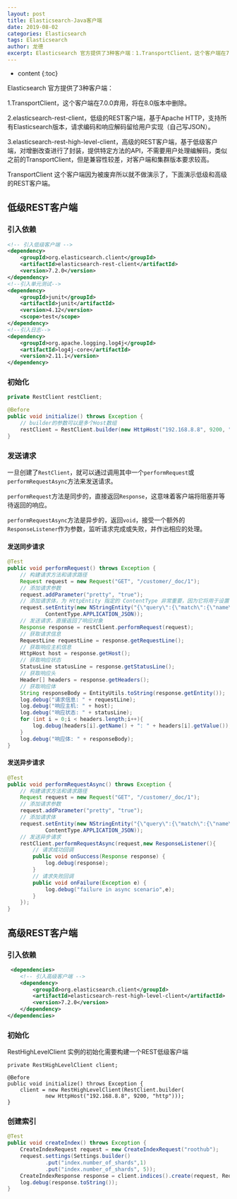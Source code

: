 ```yaml
---
layout: post
title: Elasticsearch-Java客户端
date: 2019-08-02
categories: Elasticsearch
tags: Elasticsearch
author: 龙德
excerpt: Elasticsearch 官方提供了3种客户端：1.TransportClient，这个客户端在7.0.0弃用，将在8.0版本中删除。2.elasticsearch-rest-client，低级的REST客户端，基于Apache HTTP，支持所有Elasticsearch版本，请求编码和响应解码留给用户实现（自己写JSON）。3.elasticsearch-rest-high-level-client，高级的REST客户端，基于低级客户端，对增删改查进行了封装，提供特定方法的API，不需要用户处理编解码，类似之前的TransportClient，但是兼容性较差，对客户端和集群版本要求较高。
---
```


* content
{:toc}

Elasticsearch 官方提供了3种客户端：

1.TransportClient，这个客户端在7.0.0弃用，将在8.0版本中删除。

2.elasticsearch-rest-client，低级的REST客户端，基于Apache HTTP，支持所有Elasticsearch版本，请求编码和响应解码留给用户实现（自己写JSON）。

3.elasticsearch-rest-high-level-client，高级的REST客户端，基于低级客户端，对增删改查进行了封装，提供特定方法的API，不需要用户处理编解码，类似之前的TransportClient，但是兼容性较差，对客户端和集群版本要求较高。

TransportClient 这个客户端因为被废弃所以就不做演示了，下面演示低级和高级的REST客户端。

## 低级REST客户端

### 引入依赖

```xml
<!-- 引入低级客户端 -->
<dependency>
    <groupId>org.elasticsearch.client</groupId>
    <artifactId>elasticsearch-rest-client</artifactId>
    <version>7.2.0</version>
</dependency>
<!--引入单元测试-->
<dependency>
    <groupId>junit</groupId>
    <artifactId>junit</artifactId>
    <version>4.12</version>
    <scope>test</scope>
</dependency>
<!--引入日志-->
<dependency>
    <groupId>org.apache.logging.log4j</groupId>
    <artifactId>log4j-core</artifactId>
    <version>2.11.1</version>
</dependency>
```

### 初始化

```java
private RestClient restClient;

@Before
public void initialize() throws Exception {
    // builder的参数可以是多个Host数组
    restClient = RestClient.builder(new HttpHost("192.168.8.8", 9200, "http")).build();
}
```

### 发送请求

一旦创建了`RestClient`，就可以通过调用其中一个`performRequest`或`performRequestAsync`方法来发送请求。

`performRequest`方法是同步的，直接返回`Response`，这意味着客户端将阻塞并等待返回的响应。

`performRequestAsync`方法是异步的，返回`void`，接受一个额外的`ResponseListener`作为参数，监听请求完成或失败，并作出相应的处理。

#### 发送同步请求

```java
@Test
public void performRequest() throws Exception {
    // 构建请求方法和请求路径
    Request request = new Request("GET", "/customer/_doc/1");
    // 添加请求参数
    request.addParameter("pretty", "true");
    // 添加请求体，为 HttpEntity 指定的 ContentType 非常重要，因为它将用于设置 content-type 头部，以便 Elasticsearch 能够正确解析内容。
    request.setEntity(new NStringEntity("{\"query\":{\"match\":{\"name\":\"zhangsan\"}}}",
            ContentType.APPLICATION_JSON));
    // 发送请求，直接返回了响应对象
    Response response = restClient.performRequest(request);
    // 获取请求信息
	RequestLine requestLine = response.getRequestLine();
	// 获取响应主机信息
	HttpHost host = response.getHost();
	// 获取响应状态
	StatusLine statusLine = response.getStatusLine();
	// 获取响应头
	Header[] headers = response.getHeaders();
	// 获取响应体
	String responseBody = EntityUtils.toString(response.getEntity());
	log.debug("请求信息: " + requestLine);
	log.debug("响应主机: " + host);
	log.debug("响应状态: " + statusLine);
	for (int i = 0;i < headers.length;i++){
    	log.debug(headers[i].getName() + ": " + headers[i].getValue());
	}
	log.debug("响应体: " + responseBody);
}
```

#### 发送异步请求

```java
@Test
public void performRequestAsync() throws Exception {
    // 构建请求方法和请求路径
    Request request = new Request("GET", "/customer/_doc/1");
    // 添加请求参数
    request.addParameter("pretty", "true");
    // 添加请求体
    request.setEntity(new NStringEntity("{\"query\":{\"match\":{\"name\":\"zhangsan\"}}}",
            ContentType.APPLICATION_JSON));
    // 发送异步请求
    restClient.performRequestAsync(request,new ResponseListener(){
        // 请求成功回调
        public void onSuccess(Response response) {
            log.debug(response);
        }
        // 请求失败回调
        public void onFailure(Exception e) {
            log.debug("failure in async scenario",e);
        }
    });
}
```

## 高级REST客户端

### 引入依赖

```xml
 <dependencies>
    <!-- 引入高级客户端 -->
    <dependency>
        <groupId>org.elasticsearch.client</groupId>
        <artifactId>elasticsearch-rest-high-level-client</artifactId>
        <version>7.2.0</version>
    </dependency>
</dependencies>
```

### 初始化

RestHighLevelClient 实例的初始化需要构建一个REST低级客户端

```
private RestHighLevelClient client;

@Before
public void initialize() throws Exception {
    client = new RestHighLevelClient(RestClient.builder(
            new HttpHost("192.168.8.8", 9200, "http")));
}
```

### 创建索引

```java
@Test
public void createIndex() throws Exception {
    CreateIndexRequest request = new CreateIndexRequest("roothub");
    request.settings(Settings.builder()
            .put("index.number_of_shards",1)
            .put("index.number_of_shards", 5));
    CreateIndexResponse response = client.indices().create(request, RequestOptions.DEFAULT);
    log.debug(response.toString());
}
```